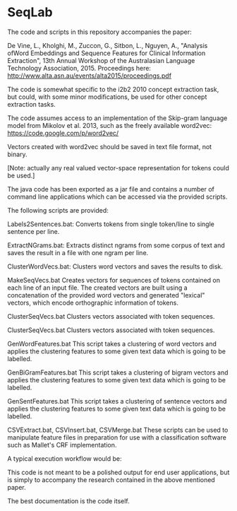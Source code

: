 # SeqLab

The code and scripts in this repository accompanies the paper:

De Vine, L., Kholghi, M., Zuccon, G., Sitbon, L., Nguyen, A., "Analysis ofWord Embeddings and Sequence Features for Clinical Information Extraction", 13th Annual Workshop of the Australasian Language Technology Association, 2015.
Proceedings here: http://www.alta.asn.au/events/alta2015/proceedings.pdf

The code is somewhat specific to the i2b2 2010 concept extraction task, but could, with some minor modifications, be used for other concept extraction tasks.

The code assumes access to an implementation of the Skip-gram language model from Mikolov et al. 2013, such as the freely available word2vec:
https://code.google.com/p/word2vec/

Vectors created with word2vec should be saved in text file format, not binary.

[Note: actually any real valued vector-space representation for tokens could be used.] 

The java code has been exported as a jar file and contains a number of command line applications which can be accessed via the provided scripts.


The following scripts are provided:


Labels2Sentences.bat:
Converts tokens from single token/line to single sentence per line.


ExtractNGrams.bat:
Extracts distinct ngrams from some corpus of text and saves the result in a file with one ngram per line.

ClusterWordVecs.bat:
Clusters word vectors and saves the results to disk.

MakeSeqVecs.bat
Creates vectors for sequences of tokens contained on each line of an input file. The created vectors are built using a concatenation of the provided word vectors and generated "lexical" vectors, which encode orthographic information of tokens.

ClusterSeqVecs.bat
Clusters vectors associated with token sequences.

ClusterSeqVecs.bat
Clusters vectors associated with token sequences.

GenWordFeatures.bat
This script takes a clustering of word vectors and applies the clustering features to some given text data which is going to be labelled.

GenBiGramFeatures.bat
This script takes a clustering of bigram vectors and applies the clustering features to some given text data which is going to be labelled.

GenSentFeatures.bat
This script takes a clustering of sentence vectors and applies the clustering features to some given text data which is going to be labelled.

CSVExtract.bat, CSVInsert.bat, CSVMerge.bat
These scripts can be used to manipulate feature files in preparation for use with a classification software such as Mallet's CRF implementation.



A typical execution workflow would be:






This code is not meant to be a polished output for end user applications, but is simply to accompany the research contained in the above mentioned paper.

The best documentation is the code itself.

